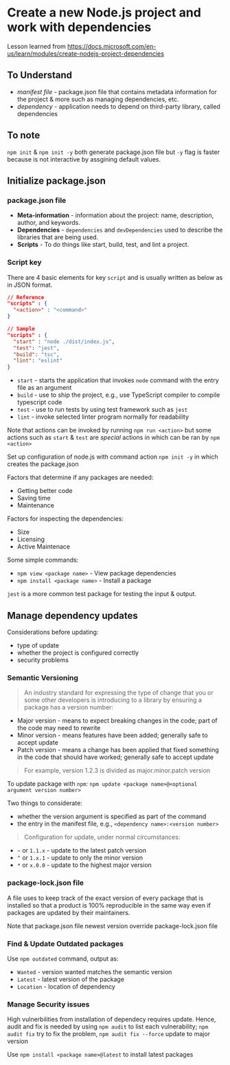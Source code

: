 # Create a new Node.js project and work with dependencies

Lesson learned from https://docs.microsoft.com/en-us/learn/modules/create-nodejs-project-dependencies

## To Understand

* _manifest file_ - package.json file that contains metadata information for the project & more such as managing dependencies, etc.
* _dependency_ - application needs to depend on third-party library, called dependencies


## To note

`npm init` & `npm init -y` both generate package.json file but `-y` flag is faster because is not interactive by assgining default values.

## Initialize package.json

### package.json file 

* **Meta-information** - information about the project: name, description, author, and keywords.
* **Dependencies** - `dependencies` and `devDependencies` used to describe the libraries that are being used.
* **Scripts** - To do things like start, build, test, and lint a project.

### Script key

There are 4 basic elements for key `script` and is usually written as below as in JSON format.

```JSON
// Reference
"scripts" : {
  "<action>" : "<command>"
}

// Sample
"scripts" : {
  "start" : "node ./dist/index.js",
  "test": "jest",
  "build": "tsc",
  "lint": "eslint"
}
```

* `start` - starts the application that invokes `node` command with the entry file as an argument
* `build` - use to ship the project, e.g., use TypeScript compiler to compile typescript code
* `test` - use to run tests by using test framework such as `jest`
* `lint` - invoke selected linter program normally for readability

Note that actions can be invoked by running `npm run <action>` but some actions such as `start` & `test` are *special* actions in which can be ran by `npm <action>`

Set up configuration of node.js with command action `npm init -y` in which creates the package.json

Factors that determine if any packages are needed:
* Getting better code
* Saving time
* Maintenance

Factors for inspecting the dependencies:
* Size
* Licensing
* Active Maintenace

Some simple commands:
* `npm view <package name>` - View package dependencies 
* `npm install <package name>` - Install a package

`jest` is a more common test package for testing the input & output.

## Manage dependency updates

Considerations before updating:
* type of update
* whether the project is configured correctly
* security problems

### Semantic Versioning

> An industry standard for expressing the type of change that you or some other developers is introducing to a library by ensuring a package has a version number:
* Major version - means to expect breaking changes in the code; part of the code may need to rewrite
* Minor version - means features have been added; generally safe to accept update
* Patch version - means a change has been applied that fixed something in the code that should have worked; generally safe to accept update

> For example, version 1.2.3 is divided as major.minor.patch version

To update package with `npm`: `npm update <package name>@<optional argument version number>`

Two things to considerate:
* whether the version argument is specified as part of the command
* the entry in the manifest file, e.g., `<dependency name>:<version number>`

> Configuration for update, under normal circumstances:
* `~` or `1.1.x` - update to the latest patch version
* `^` or `1.x.1` - update to only the minor version
* `*` or `x.0.0` - update to the highest major version

### package-lock.json file

A file uses to keep track of the exact version of every package that is installed so that a product is 100% reproducible in the same way even if packages are updated by their maintainers.

Note that package.json file newest version override package-lock.json file

### Find & Update Outdated packages

Use `npm outdated` command, output as:
* `Wanted` - version wanted matches the semantic version
* `Latest` - latest version of the package
* `Location` - location of dependency

### Manage Security issues

High vulnerbilities from installation of dependecy requires update. Hence, audit and fix is needed by using `npm audit` to list each vulnerability; `npm audit fix` try to fix the problem, `npm audit fix --force` update to major version

Use `npm install <package name>@latest` to install latest packages


